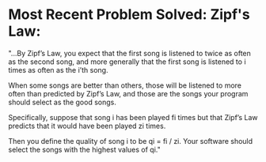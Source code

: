 # Most Recent Problem Solved: Zipf's Law:

"...By Zipf’s Law, you expect that the first song is listened to twice as often as the second song, and more generally that the first song is listened to i times as often as the i’th song. 

When some songs are better than others, those will be listened to more often than predicted by Zipf’s Law, and those are the songs your program should select as the good songs. 

Specifically, suppose that song i has been played fi times but that Zipf’s Law predicts that it would have been played zi times. 

Then you define the quality of song i to be qi = fi / zi. Your software should select the songs with the highest values of qi."
